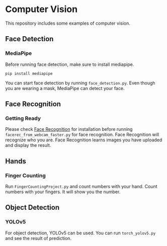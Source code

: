 # Computer Vision
This repository includes some examples of computer vision.

## Face Detection
### MediaPipe
Before running face detection, make sure to install mediapipe.
~~~
pip install mediapipe
~~~
You can start face detection by running ```face_detection.py```.
Even though you are wearing a mask, MediaPipe can detect your face.

## Face Recognition
### Getting Ready
Please check [Face Recognition](https://github.com/ageitgey/face_recognition) for installation before
running ```facerec_from_webcam_faster.py``` for face recognition.
Face Recognition will recognize who you are. Face Recognition learns images you have uploaded and display the result.

## Hands
### Finger Counting
Run ```FingerCountingProject.py``` and count numbers with your hand.
Count numbers with your fingers. It will show you the number.

## Object Detection
### YOLOv5
For object detection, YOLOv5 can be used. You can run ```torch_yolov5.py``` and see the result of prediction.
